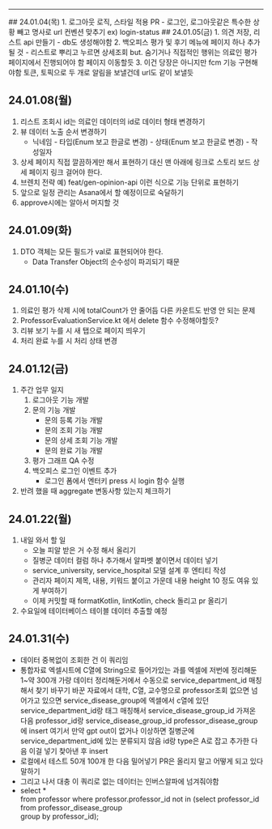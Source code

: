 <hr>
## 24.01.04(목)
1. 로그아웃 로직, 스타일 적용 PR
   -  로그인, 로그아웃같은 특수한 상황 빼고 명사로 url 컨벤션 맞추기 ex) login-status
## 24.01.05(금)
1. 의견 저장, 리스트 api 만들기
   - db도 생성해야함
2. 백오피스 평가 및 후기 메뉴에 페이지 하나 추가될 것
   - 리스트로 뿌리고 누르면 상세조회 but. 숨기거나 직접적인 행위는 의료인 평가 페이지에서 진행되어야 함 페이지 이동할듯
3. 이건 당장은 아니지만 fcm 기능 구현해야함 토큰, 토픽으로 두 개로 알림을 보낼건데 url도 같이 보낼듯


## 24.01.08(월)
1. 리스트 조회시 id는 의료인 데이터의 id로 데이터 형태 변경하기
2. 뷰 데이터 노출 순서 변경하기
   - 닉네임 - 타입(Enum 보고 한글로 변경) - 상태(Enum 보고 한글로 변경) - 작성일자
3. 상세 페이지 직접 깔끔하게만 해서 표현하기 대신 맨 아래에 링크로 스토리 보드 상세 페이지 링크 걸어야 한다.
4. 브렌치 전략 예) feat/gen-opinion-api 이런 식으로 기능 단위로 표현하기
5. 앞으로 일정 관리는 Asana에서 할 예정이므로 숙달하기
6. approve시에는 알아서 머지할 것

## 24.01.09(화)
1. DTO 객체는 모든 필드가 val로 표현되어야 한다.
   - Data Transfer Object의 순수성이 파괴되기 때문

## 24.01.10(수)
1. 의료인 평가 삭제 시에 totalCount가 안 줄어듬 다른 카운트도 반영 안 되는 문제
2. ProfessorEvaluationService.kt 에서 delete 함수 수정해야할듯?
3. 리뷰 보기 누를 시 새 탭으로 페이지 띄우기
4. 처리 완료 누를 시 처리 상태 변경

## 24.01.12(금)
1. 주간 업무 일지
	1. 로그아웃 기능 개발
	2. 문의 기능 개발
	   - 문의 등록 기능 개발
	   - 문의 조회 기능 개발
	   - 문의 상세 조회 기능 개발
	   - 문의 완료 기능 개발
	3. 평가 그래프 QA 수정 
	4. 백오피스 로그인 이벤트 추가
	   - 로그인 폼에서 엔터키 press 시 login 함수 실행
2. 반려 했을 때 aggregate 변동사항 있는지 체크하기


## 24.01.22(월)
1. 내일 와서 할 일
   * 오늘 피알 받은 거 수정 해서 올리기
   * 질병군 데이터 컬럼 하나 추가해서 알파벳 붙이면서 데이터 넣기
   * service_university, service_hospital 모델 설계 후 엔티티 작성
   * 관리자 페이지 제목, 내용, 키워드 붙이고 가운데 내용 height 10 정도 여유 있게 부여하기
   * 이제 커밋할 때 formatKotlin, lintKotlin, check 돌리고 pr 올리기
2. 수요일에 테이터베이스 테이블 데이터 추출할 예정

## 24.01.31(수)
* 데이터 중복없이 조회한 건 이 쿼리임
* 통합자료 엑셀시트에 C열에 String으로 들어가있는 과를 엑셀에 저번에 정리해둔 1~약 300개 가량 데이터 정리해둔거에서 수동으로 service_department_id 매칭해서 찾기 바꾸기
	바꾼 자료에서 대학, C열, 교수명으로 professor조회
	없으면 넘어가고
	있으면 service_disease_group에 엑셀에서 c열에 있던 service_department_id랑 태그 매칭해서 service_disease_group_id 가져온 다음 professor_id랑 service_disease_group_id professor_disease_group에 insert
	여기서 만약 gpt out이 없거나 이상하면 질병군에 service_department_id에 있는 분류되지 않음 id랑 type은 A로 잡고 추가한 다음 이걸 넣기
	찾아낸 후 insert
* 로컬에서 테스트 50개 100개 한 다음 밀어넣기 PR은 올리지 말고 어떻게 되고 있다 말하기
* 그리고 나서 대충 이 쿼리로 없는 데이터는 인버스알파에 넘겨줘야함
*    select *  
	 from professor where professor.professor_id not in (select professor_id  
	 from professor_disease_group  
	 group by professor_id);

